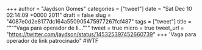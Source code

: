 
+++
author = "Jaydson Gomes"
categories = ["tweet"]
date = "Sat Dec 10 02:14:09 +0000 2011"
draft = false
slug = "4087e0d2e8177dc164a550905475977267fcf487"
tags = ["tweet"]
title = """"Vaga para operador de li..."""
tweet = true
micro = true
tweet_url = "https://twitter.com/jaydson/status/145325397452660739"
+++
'Vaga para operador de link patrocinado" #WTF
